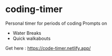 # coding-timer
 Personal timer for periods of coding
 Prompts on 
 * Water Breaks 
 * Quick walkabouts

 Get here : https://code-timer.netlify.app/
